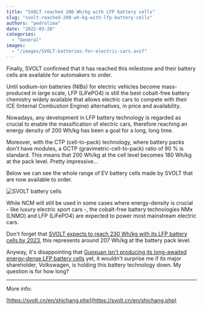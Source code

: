 ```yaml
---
title: "SVOLT reached 200 Wh/kg with LFP battery cells"
slug: "svolt-reached-200-wh-kg-with-lfp-battery-cells"
authors: "pedrolima"
date: "2022-03-28"
categories:
  - "General"
images:
  - "/images/SVOLT-batteries-for-electric-cars.avif"
---
```


Finally, SVOLT confirmed that it has reached this milestone and their battery cells are available for automakers to order.

Until sodium-ion batteries (NIBs) for electric vehicles become mass-produced in large scale, LFP (LiFePO4) is still the best cobalt-free battery chemistry widely available that allows electric cars to compete with their ICE (Internal Combustion Engine) alternatives, in price and availability.

Nowadays, any development in LFP battery technology is regarded as crucial to enable the massification of electric cars, therefore reaching an energy density of 200 Wh/kg has been a goal for a long, long time.

Moreover, with the CTP (cell-to-pack) technology, where battery packs don't have modules, a GCTP (gravimetric-cell-to-pack) ratio of 90 % is standard. This means that 200 Wh/kg at the cell level becomes 180 Wh/kg at the pack level. Pretty impressive...

Below we can see the whole range of EV battery cells made by SVOLT that are now available to order.

![SVOLT battery cells](images/SVOLT-battery-cells.avif)

While NCM will still be used in some cases where energy-density is crucial - like luxury electric sport cars -, the cobalt-free battery technologies NMx (LNMO) and LFP (LiFePO4) are expected to power most mainstream electric cars.

Don't forget that [SVOLT expects to reach 230 Wh/kg with its LFP battery cells by 2023](/2021/11/22/svolt-unveils-its-second-generation-l600-short-blade-battery/), this represents around 207 Wh/kg at the battery pack level.

Anyway, it's disappointing that [Guoxuan isn't producing its long-awaited energy-dense LFP battery cells](/2021/01/10/guoxuan-unveils-a-cobalt-free-lfp-pouch-battery-cell-with-212-wh-kg/) yet, it wouldn't surprise me if its major shareholder, Volkswagen, is holding this battery technology down. My question is for how long?

---

More info:

[https://svolt.cn/en/shichang.php](https://svolt.cn/en/shichang.php)
